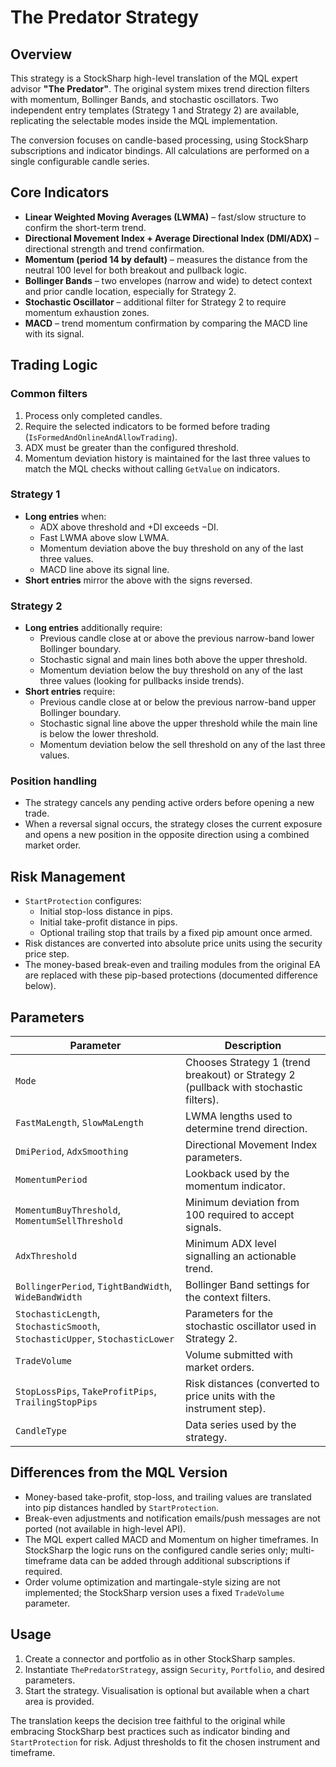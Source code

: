 # The Predator Strategy

## Overview

This strategy is a StockSharp high-level translation of the MQL expert advisor **"The Predator"**. The original system mixes trend direction filters with momentum, Bollinger Bands, and stochastic oscillators. Two independent entry templates (Strategy 1 and Strategy 2) are available, replicating the selectable modes inside the MQL implementation.

The conversion focuses on candle-based processing, using StockSharp subscriptions and indicator bindings. All calculations are performed on a single configurable candle series.

## Core Indicators

- **Linear Weighted Moving Averages (LWMA)** – fast/slow structure to confirm the short-term trend.
- **Directional Movement Index + Average Directional Index (DMI/ADX)** – directional strength and trend confirmation.
- **Momentum (period 14 by default)** – measures the distance from the neutral 100 level for both breakout and pullback logic.
- **Bollinger Bands** – two envelopes (narrow and wide) to detect context and prior candle location, especially for Strategy 2.
- **Stochastic Oscillator** – additional filter for Strategy 2 to require momentum exhaustion zones.
- **MACD** – trend momentum confirmation by comparing the MACD line with its signal.

## Trading Logic

### Common filters

1. Process only completed candles.
2. Require the selected indicators to be formed before trading (`IsFormedAndOnlineAndAllowTrading`).
3. ADX must be greater than the configured threshold.
4. Momentum deviation history is maintained for the last three values to match the MQL checks without calling `GetValue` on indicators.

### Strategy 1

- **Long entries** when:
  - ADX above threshold and +DI exceeds −DI.
  - Fast LWMA above slow LWMA.
  - Momentum deviation above the buy threshold on any of the last three values.
  - MACD line above its signal line.
- **Short entries** mirror the above with the signs reversed.

### Strategy 2

- **Long entries** additionally require:
  - Previous candle close at or above the previous narrow-band lower Bollinger boundary.
  - Stochastic signal and main lines both above the upper threshold.
  - Momentum deviation below the buy threshold on any of the last three values (looking for pullbacks inside trends).
- **Short entries** require:
  - Previous candle close at or below the previous narrow-band upper Bollinger boundary.
  - Stochastic signal line above the upper threshold while the main line is below the lower threshold.
  - Momentum deviation below the sell threshold on any of the last three values.

### Position handling

- The strategy cancels any pending active orders before opening a new trade.
- When a reversal signal occurs, the strategy closes the current exposure and opens a new position in the opposite direction using a combined market order.

## Risk Management

- `StartProtection` configures:
  - Initial stop-loss distance in pips.
  - Initial take-profit distance in pips.
  - Optional trailing stop that trails by a fixed pip amount once armed.
- Risk distances are converted into absolute price units using the security price step.
- The money-based break-even and trailing modules from the original EA are replaced with these pip-based protections (documented difference below).

## Parameters

| Parameter | Description |
|-----------|-------------|
| `Mode` | Chooses Strategy 1 (trend breakout) or Strategy 2 (pullback with stochastic filters). |
| `FastMaLength`, `SlowMaLength` | LWMA lengths used to determine trend direction. |
| `DmiPeriod`, `AdxSmoothing` | Directional Movement Index parameters. |
| `MomentumPeriod` | Lookback used by the momentum indicator. |
| `MomentumBuyThreshold`, `MomentumSellThreshold` | Minimum deviation from 100 required to accept signals. |
| `AdxThreshold` | Minimum ADX level signalling an actionable trend. |
| `BollingerPeriod`, `TightBandWidth`, `WideBandWidth` | Bollinger Band settings for the context filters. |
| `StochasticLength`, `StochasticSmooth`, `StochasticUpper`, `StochasticLower` | Parameters for the stochastic oscillator used in Strategy 2. |
| `TradeVolume` | Volume submitted with market orders. |
| `StopLossPips`, `TakeProfitPips`, `TrailingStopPips` | Risk distances (converted to price units with the instrument step). |
| `CandleType` | Data series used by the strategy. |

## Differences from the MQL Version

- Money-based take-profit, stop-loss, and trailing values are translated into pip distances handled by `StartProtection`.
- Break-even adjustments and notification emails/push messages are not ported (not available in high-level API).
- The MQL expert called MACD and Momentum on higher timeframes. In StockSharp the logic runs on the configured candle series only; multi-timeframe data can be added through additional subscriptions if required.
- Order volume optimization and martingale-style sizing are not implemented; the StockSharp version uses a fixed `TradeVolume` parameter.

## Usage

1. Create a connector and portfolio as in other StockSharp samples.
2. Instantiate `ThePredatorStrategy`, assign `Security`, `Portfolio`, and desired parameters.
3. Start the strategy. Visualisation is optional but available when a chart area is provided.

The translation keeps the decision tree faithful to the original while embracing StockSharp best practices such as indicator binding and `StartProtection` for risk. Adjust thresholds to fit the chosen instrument and timeframe.
